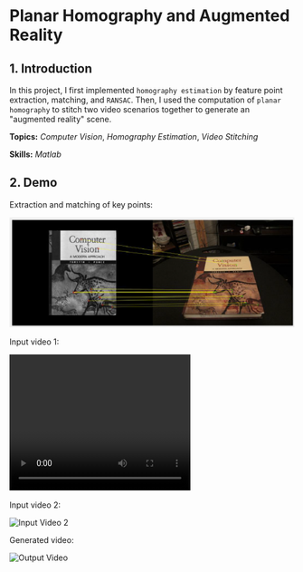 # Planar Homography and Augmented Reality

## 1. Introduction

In this project, I first implemented `homography estimation` by feature point extraction, matching, and `RANSAC`. Then, I used the computation of `planar homography` to stitch two video scenarios together to generate an "augmented reality" scene.

**Topics:** _Computer Vision_, _Homography Estimation_, _Video Stitching_

**Skills:** _Matlab_

## 2. Demo

Extraction and matching of key points:

![RANSAC](/demo/RANSAC.png)

Input video 1:

<video src="/data/book.mp4" width="320" height="240" controls></video>

Input video 2:

![Input Video 2](/demo/input2.gif)

Generated video:

![Output Video](/demo/output.gif)
